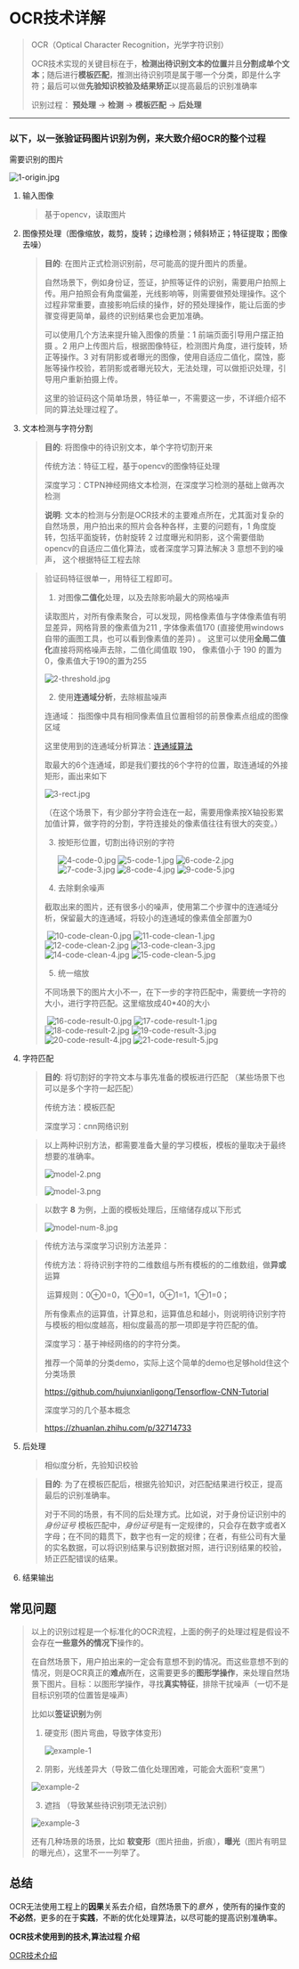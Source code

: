 #  OCR技术详解

> OCR（Optical Character Recognition，光学字符识别）
>
> OCR技术实现的关键目标在于，**检测出待识别文本的位置**并且**分割成单个文本**；随后进行**模板匹配**，推测出待识别项是属于哪一个分类，即是什么字符；最后可以做**先验知识校验及结果矫正**以提高最后的识别准确率
>
> 识别过程： **预处理**	->	**检测**	->	**模板匹配**	->	**后处理**

-----

### 以下，以一张验证码图片识别为例，来大致介绍OCR的整个过程

需要识别的图片

![1-origin.jpg](./img-ocr-introduce/1-origin.jpg)

1. 输入图像

   > 基于opencv，读取图片

2. 图像预处理（图像缩放，裁剪，旋转；边缘检测；倾斜矫正；特征提取；图像去噪）

   > **目的**:  在图片正式检测识别前，尽可能高的提升图片的质量。
   >
   > 自然场景下，例如身份证，签证，护照等证件的识别，需要用户拍照上传。用户拍照会有角度偏差，光线影响等，则需要做预处理操作。这个过程非常重要，直接影响后续的操作，好的预处理操作，能让后面的步骤变得更简单，最终的识别结果也会更加准确。
   >
   > 可以使用几个方法来提升输入图像的质量：1 前端页面引导用户摆正拍摄 。2 用户上传图片后，根据图像特征，检测图片角度，进行旋转，矫正等操作。3 对有阴影或者曝光的图像，使用自适应二值化，腐蚀，膨胀等操作校验，若阴影或者曝光较大，无法处理，可以做拒识处理，引导用户重新拍摄上传。
   >
   > 这里的验证码这个简单场景，特征单一，不需要这一步，不详细介绍不同的算法处理过程了。

3. 文本检测与字符分割

   > **目的**: 将图像中的待识别文本，单个字符切割开来
   >
   > 传统方法：特征工程，基于opencv的图像特征处理
   >
   > 深度学习：CTPN神经网络文本检测，在深度学习检测的基础上做再次检测
   >
   > **说明**: 文本的检测与分割是OCR技术的主要难点所在，尤其面对复杂的自然场景，用户拍出来的照片会各种各样，主要的问题有，1 角度旋转，包括平面旋转，仿射旋转 2 过度曝光和阴影，这个需要借助opencv的自适应二值化算法，或者深度学习算法解决 3 意想不到的噪声， 这个根据特征工程去除

   >验证码特征很单一，用特征工程即可。
   >
   >1. 对图像**二值化**处理，以及去除影响最大的网格噪声
   >
   >  读取图片，对所有像素聚合，可以发现，网格像素值与字体像素值有明显差异，网格背景的像素值为211 , 字体像素值170 (直接使用windows自带的画图工具，也可以看到像素值的差异) 。 这里可以使用**全局二值化**直接将网格噪声去除，二值化阈值取 190，  像素值小于 190 的置为0，像素值大于190的置为255
   >
   >  ![2-threshold.jpg](./img-ocr-introduce/2-threshold.jpg)
   >
   >2. 使用**连通域分析**，去除椒盐噪声
   >
   >  连通域： 指图像中具有相同像素值且位置相邻的前景像素点组成的图像区域
   >
   >  这里使用到的连通域分析算法：[连通域算法](./常用算法/连通域算法.md)
   >
   >  取最大的6个连通域，即是我们要找的6个字符的位置，取连通域的外接矩形，画出来如下
   >
   >  ![3-rect.jpg](./img-ocr-introduce/3-rect.jpg)
   >
   >  （在这个场景下，有少部分字符会连在一起，需要用像素按X轴投影累加值计算，做字符的分割，字符连接处的像素值往往有很大的突变。）
   >
   >3. 按矩形位置，切割出待识别的字符
   >
   >     ![4-code-0.jpg](./img-ocr-introduce/4-code-0.jpg)		![5-code-1.jpg](./img-ocr-introduce/5-code-1.jpg)		![6-code-2.jpg](./img-ocr-introduce/6-code-2.jpg)		![7-code-3.jpg](./img-ocr-introduce/7-code-3.jpg)		![8-code-4.jpg](./img-ocr-introduce/8-code-4.jpg)		![9-code-5.jpg](./img-ocr-introduce/9-code-5.jpg)
   >
   >4. 去除剩余噪声
   >
   >  截取出来的图片，还有很多小的噪声，使用第二个步骤中的连通域分析，保留最大的连通域，将较小的连通域的像素值全部置为0 
   >
   > ​	 ![10-code-clean-0.jpg](./img-ocr-introduce/10-code-clean-0.jpg)		![11-code-clean-1.jpg](./img-ocr-introduce/11-code-clean-1.jpg)		![12-code-clean-2.jpg](./img-ocr-introduce/12-code-clean-2.jpg)		![13-code-clean-3.jpg](./img-ocr-introduce/13-code-clean-3.jpg)		![14-code-clean-4.jpg](./img-ocr-introduce/14-code-clean-4.jpg)		![15-code-clean-5.jpg](./img-ocr-introduce/15-code-clean-5.jpg)
   >
   >5. 统一缩放
   >
   >  不同场景下的图片大小不一，在下一步的字符匹配中，需要统一字符的大小，进行字符匹配。这里缩放成40*40的大小
   >
   > ​	 ![16-code-result-0.jpg](./img-ocr-introduce/16-code-result-0.jpg)		![17-code-result-1.jpg](./img-ocr-introduce/17-code-result-1.jpg)		![18-code-result-2.jpg](./img-ocr-introduce/18-code-result-2.jpg) 	![19-code-result-3.jpg](./img-ocr-introduce/19-code-result-3.jpg)		![20-code-result-4.jpg](./img-ocr-introduce/20-code-result-4.jpg) 	![21-code-result-5.jpg](./img-ocr-introduce/21-code-result-5.jpg)
   >
   >  

4. 字符匹配

   > **目的**: 将切割好的字符文本与事先准备的模板进行匹配 （某些场景下也可以是多个字符一起匹配）
   >
   > 传统方法：模板匹配
   >
   > 深度学习：cnn网络识别

   > 以上两种识别方法，都需要准备大量的学习模板，模板的量取决于最终想要的准确率。
   >
   > ![model-2.png](./img-ocr-introduce/model-2.png)
   >
   > ![model-3.png](./img-ocr-introduce/model-3.png)

   > 以数字  **8**  为例，上面的模板处理后，压缩储存成以下形式
   >
   > ![model-num-8.jpg](./img-ocr-introduce/model-num-8.jpg)

   > 传统方法与深度学习识别方法差异：
   >
   > 传统方法：将待识别字符的二维数组与所有模板的的二维数组，做**异或**运算
   >
   > ​					运算规则：0⊕0=0，1⊕0=1，0⊕1=1，1⊕1=0；
   >
   > ​					所有像素点的运算值，计算总和，运算值总和越小，则说明待识别字符与模板的相似度越高，相似度最高的那一项即是字符匹配的值。
   >
   > 深度学习：基于神经网络的的字符分类。
   >
   > 推荐一个简单的分类demo，实际上这个简单的demo也足够hold住这个分类场景
   >
   > https://github.com/hujunxianligong/Tensorflow-CNN-Tutorial
   >
   > 深度学习的几个基本概念
   >
   > https://zhuanlan.zhihu.com/p/32714733

5. 后处理

   > 相似度分析，先验知识校验

   > **目的**: 	为了在模板匹配后，根据先验知识，对匹配结果进行校正，提高最后的识别准确率。
   >
   > 对于不同的场景，有不同的后处理方式。比如说，对于身份证识别中的 *身份证号* 模板匹配中，*身份证号*是有一定规律的，只会存在数字或者X字母；在不同的籍贯下，数字也有一定的规律；在者，有些公司有大量的实名数据，可以将识别结果与识别数据对照，进行识别结果的校验，矫正匹配错误的结果。

6. 结果输出

## 常见问题

> 以上的识别过程是一个标准化的OCR流程，上面的例子的处理过程是假设不会存在**一些意外的情况下**操作的。
>
> 在自然场景下，用户拍出来的一定会有意想不到的情况。而这些意想不到的情况，则是OCR真正的**难点**所在，这需要更多的**图形学操作**，来处理自然场景下图片。目标：以图形学操作，寻找**真实特征**，排除干扰噪声（一切不是目标识别项的位置皆是噪声）
>
> 比如以**签证识别**为例
>
> 1. 硬变形 (图片弯曲，导致字体变形)
>
>    ![example-1](./img-ocr-introduce/example-1.jpg)
>
> 2. 阴影，光线差异大（导致二值化处理困难，可能会大面积“变黑”）
>
> ![example-2](./img-ocr-introduce/example-2.jpg)
>
> 3. 遮挡 （导致某些待识别项无法识别）
>
> ![example-3](./img-ocr-introduce/example-3.jpg)
>
> 还有几种场景的场景，比如 **软变形**（图片扭曲，折痕），**曝光**（图片有明显的曝光点），这里不一一列举了。

## 总结

OCR无法使用工程上的**因果**关系去介绍，自然场景下的*意外* ，使所有的操作变的**不必然**，更多的在于**实践**，不断的优化处理算法，以尽可能的提高识别准确率。



**OCR技术使用到的技术,算法过程 介绍**

[OCR技术介绍](./ocr/OCR技术介绍.md)







